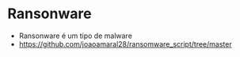 # Ransonware
- Ransonware é um tipo de malware
- https://github.com/joaoamaral28/ransomware_script/tree/master
